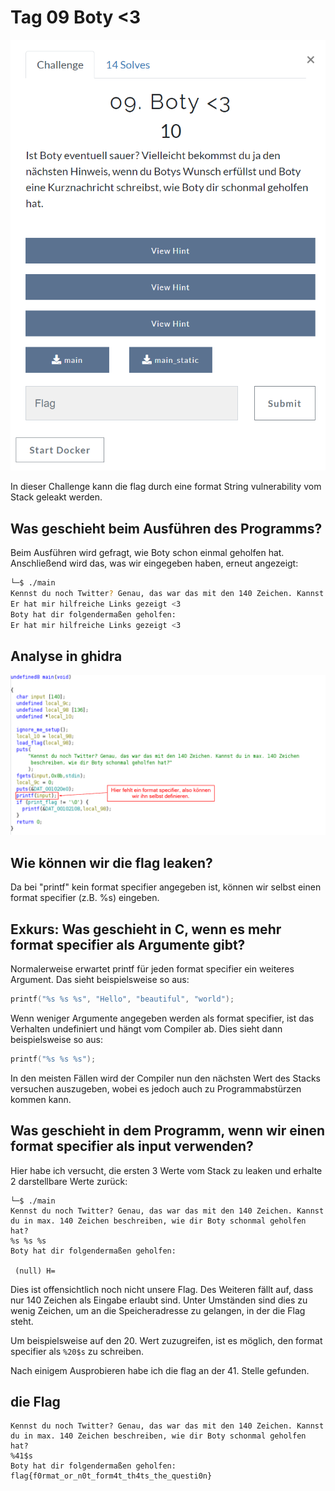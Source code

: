 # Tag 09 Boty <3

![](images/09-01.png)

In dieser Challenge kann die flag durch eine format String vulnerability vom Stack geleakt werden. 

## Was geschieht beim Ausführen des Programms?

Beim Ausführen wird gefragt, wie Boty schon einmal geholfen hat. Anschließend wird das, was wir eingegeben haben, erneut angezeigt:

```bash
└─$ ./main
Kennst du noch Twitter? Genau, das war das mit den 140 Zeichen. Kannst du in max. 140 Zeichen beschreiben, wie dir Boty schonmal geholfen hat?
Er hat mir hilfreiche Links gezeigt <3
Boty hat dir folgendermaßen geholfen:
Er hat mir hilfreiche Links gezeigt <3
```

## Analyse in ghidra

![](images/09-02.png)

## Wie können wir die flag leaken?

Da bei "printf" kein format specifier angegeben ist, können wir selbst einen format specifier (z.B. %s) eingeben.

## Exkurs: Was geschieht in C, wenn es mehr format specifier als Argumente gibt?

Normalerweise erwartet printf für jeden format specifier ein weiteres Argument. Das sieht beispielsweise so aus:

```C
printf("%s %s %s", "Hello", "beautiful", "world");
```

Wenn weniger Argumente angegeben werden als format specifier, ist das Verhalten undefiniert und hängt vom Compiler ab. Dies sieht dann beispielsweise so aus:

```C
printf("%s %s %s");
```

In den meisten Fällen wird der Compiler nun den nächsten Wert des Stacks versuchen auszugeben, wobei es jedoch auch zu Programmabstürzen kommen kann.

## Was geschieht in dem Programm, wenn wir einen format specifier als input verwenden?

Hier habe ich versucht, die ersten 3 Werte vom Stack zu leaken und erhalte 2 darstellbare Werte zurück:

```shell
└─$ ./main
Kennst du noch Twitter? Genau, das war das mit den 140 Zeichen. Kannst du in max. 140 Zeichen beschreiben, wie dir Boty schonmal geholfen hat?
%s %s %s
Boty hat dir folgendermaßen geholfen:

 (null) H=
```

Dies ist offensichtlich noch nicht unsere Flag. Des Weiteren fällt auf, dass nur 140 Zeichen als Eingabe erlaubt sind. Unter Umständen sind dies zu wenig Zeichen, um an die Speicheradresse zu gelangen, in der die Flag steht.

Um beispielsweise auf den 20. Wert zuzugreifen, ist es möglich, den format specifier als `%20$s` zu schreiben.

Nach einigem Ausprobieren habe ich die flag an der 41. Stelle gefunden.

## die Flag

```shell
Kennst du noch Twitter? Genau, das war das mit den 140 Zeichen. Kannst du in max. 140 Zeichen beschreiben, wie dir Boty schonmal geholfen hat?
%41$s
Boty hat dir folgendermaßen geholfen:
flag{f0rmat_or_n0t_form4t_th4ts_the_questi0n}
```
